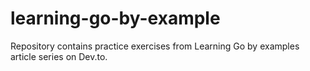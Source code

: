 # learning-go-by-example
Repository contains practice exercises from Learning Go by examples article series on Dev.to.
